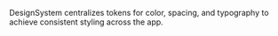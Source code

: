 DesignSystem centralizes tokens for color, spacing, and typography to achieve consistent styling across the app.